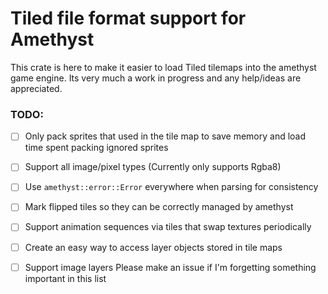 # Tiled file format support for Amethyst
This crate is here to make it easier to load Tiled tilemaps into the amethyst game engine. Its very much a work in
progress and any help/ideas are appreciated.



### TODO:
- [ ] Only pack sprites that used in the tile map to save memory and load time spent packing ignored sprites
- [ ] Support all image/pixel types (Currently only supports Rgba8)
- [ ] Use `amethyst::error::Error` everywhere when parsing for consistency
- [ ] Mark flipped tiles so they can be correctly managed by amethyst
- [ ] Support animation sequences via tiles that swap textures periodically
- [ ] Create an easy way to access layer objects stored in tile maps
- [ ] Support image layers
Please make an issue if I'm forgetting something important in this list
 
